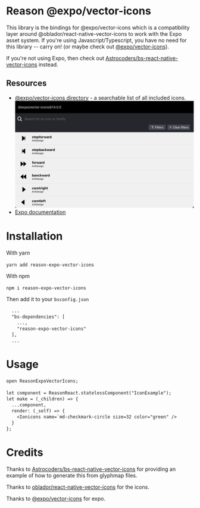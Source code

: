 # Reason @expo/vector-icons

This library is the bindings for @expo/vector-icons which is a compatibility layer around @oblador/react-native-vector-icons to work with the Expo asset system. If you're using Javascript/Typescript, you have no need for this library -- carry on! (or maybe check out [@expo/vector-icons](https://github.com/expo/vector-icons)).

If you're not using Expo, then check out [Astrocoders/bs-react-native-vector-icons](https://github.com/Astrocoders/bs-react-native-vector-icons) instead.

## Resources

- [@expo/vector-icons directory](https://expo.github.io/vector-icons/) - a searchable list of all included icons.
  ![Screenshot of website](https://raw.githubusercontent.com/expo/vector-icons/master/website-screenshot.png)
- [Expo documentation](https://docs.expo.io/)

# Installation

With yarn

`yarn add reason-expo-vector-icons`

With npm

`npm i reason-expo-vector-icons`

Then add it to your `bsconfig.json`

```
  ...
  "bs-dependencies": [
    ...,
    "reason-expo-vector-icons"
  ],
  ...
```

# Usage

```reasonml
open ReasonExpoVectorIcons;

let component = ReasonReact.statelessComponent("IconExample");
let make = (_children) => {
  ...component,
  render: (_self) => {
    <Ionicons name=`md-checkmark-circle size=32 color="green" />
  }
};
```

# Credits

Thanks to [Astrocoders/bs-react-native-vector-icons](https://github.com/Astrocoders/bs-react-native-vector-icons) for
providing an example of how to generate this from glyphmap files.

Thanks to [oblador/react-native-vector-icons](https://github.com/oblador/react-native-vector-icons) for the icons.

Thanks to [@expo/vector-icons](https://github.com/expo/vector-icons) for expo.
